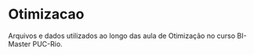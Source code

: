 # Otimizacao
Arquivos e dados utilizados ao longo das aula de Otimização no curso BI-Master PUC-Rio.
